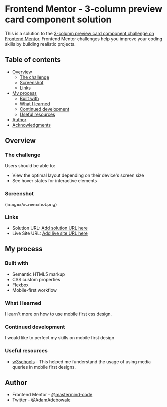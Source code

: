 # Frontend Mentor - 3-column preview card component solution

This is a solution to the [3-column preview card component challenge on Frontend Mentor](https://www.frontendmentor.io/challenges/3column-preview-card-component-pH92eAR2-). Frontend Mentor challenges help you improve your coding skills by building realistic projects.

## Table of contents

- [Overview](#overview)
  - [The challenge](#the-challenge)
  - [Screenshot](#screenshot)
  - [Links](#links)
- [My process](#my-process)
  - [Built with](#built-with)
  - [What I learned](#what-i-learned)
  - [Continued development](#continued-development)
  - [Useful resources](#useful-resources)
- [Author](#author)
- [Acknowledgments](#acknowledgments)

## Overview

### The challenge

Users should be able to:

- View the optimal layout depending on their device's screen size
- See hover states for interactive elements

### Screenshot

(images/screenshot.png)

### Links

- Solution URL: [Add solution URL here](https://github.com/Mastermind-code/3-column-preview-card-component-main)
- Live Site URL: [Add live site URL here](https://mastermind-code.github.io/3-column-preview-card-component-main/)

## My process

### Built with

- Semantic HTML5 markup
- CSS custom properties
- Flexbox
- Mobile-first workflow

### What I learned

I learn't more on how to use mobile first css design.

### Continued development

I would like to perfect my skills on mobile first design

### Useful resources

- [w3schools](https://www.w3schools.com) - This helped me funderstand the usage of using media queries in mobile first designs.

## Author

- Frontend Mentor - [@mastermind-code](https://www.frontendmentor.io/profile/mastermind-code)
- Twitter - [@AdamAdebowale](https://www.twitter.com/AdamAdebowale)
